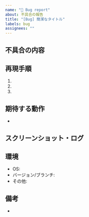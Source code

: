 ```yaml
---
name: "🐛 Bug report"
about: 不具合の報告
title: "[Bug] 簡潔なタイトル"
labels: bug
assignees: ""
---
```


## 不具合の内容
<!-- 何が起きるか、期待と実際の差分 -->

## 再現手順
1.
2.
3.

## 期待する動作
-

## スクリーンショット・ログ
<!-- 可能なら貼付 -->

## 環境
- OS:
- バージョン/ブランチ:
- その他:

## 備考
-
